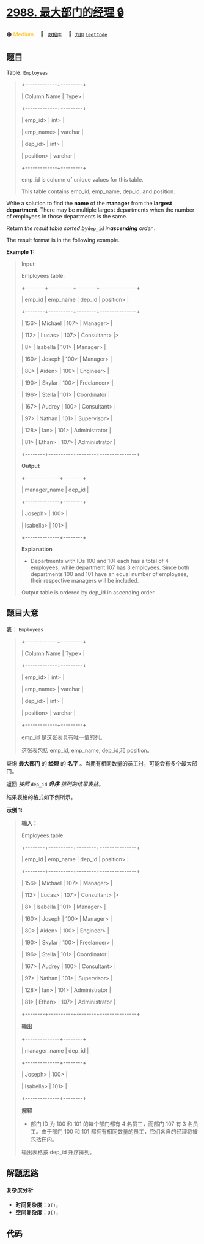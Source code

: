 # [2988. 最大部门的经理 🔒](https://2xiao.github.io/leetcode-js/problem/2988.html)

🟠 <font color=#ffb800>Medium</font>&emsp; 🔖&ensp; [`数据库`](/tag/database.md)&emsp; 🔗&ensp;[`力扣`](https://leetcode.cn/problems/manager-of-the-largest-department) [`LeetCode`](https://leetcode.com/problems/manager-of-the-largest-department)

## 题目

Table: `Employees`

> 
> 
> 
> 
> 
> +-------------+---------+
> 
> | Column Name | Type> 
> |
> 
> +-------------+---------+
> 
> | emp_id> 
>   | int> 
>  |
> 
> | emp_name> 
> | varchar |
> 
> | dep_id> 
>   | int> 
>  |
> 
> | position> 
> | varchar |
> 
> +-------------+---------+
> 
> emp_id is column of unique values for this table.
> 
> This table contains emp_id, emp_name, dep_id, and position.
> 
> 

Write a solution to find the **name** of the **manager** from the **largest
department**. There may be multiple largest departments when the number of
employees in those departments is the same.

Return _the result table sorted by_`dep_id` _in**ascending** order_ _._

The result format is in the following example.



**Example 1:**

> Input: 
> 
> Employees table:
> 
> +--------+----------+--------+---------------+
> 
> | emp_id | emp_name | dep_id | position> 
>   | 
> 
> +--------+----------+--------+---------------+
> 
> | 156> 
> | Michael  | 107> 
> | Manager> 
>    |
> 
> | 112> 
> | Lucas> 
> | 107> 
> | Consultant> 
> |> 
> 
> 
> | 8> 
>   | Isabella | 101> 
> | Manager> 
>    | 
> 
> | 160> 
> | Joseph   | 100> 
> | Manager> 
>    | 
> 
> | 80> 
>  | Aiden> 
> | 100> 
> | Engineer> 
>   | 
> 
> | 190> 
> | Skylar   | 100> 
> | Freelancer> 
> | 
> 
> | 196> 
> | Stella   | 101> 
> | Coordinator   |
> 
> | 167> 
> | Audrey   | 100> 
> | Consultant> 
> |
> 
> | 97> 
>  | Nathan   | 101> 
> | Supervisor> 
> |
> 
> | 128> 
> | Ian> 
>   | 101> 
> | Administrator |
> 
> | 81> 
>  | Ethan> 
> | 107> 
> | Administrator |
> 
> +--------+----------+--------+---------------+
> 
> **Output**
> 
> +--------------+--------+
> 
> | manager_name | dep_id | 
> 
> +--------------+--------+
> 
> | Joseph> 
>    | 100> 
> | 
> 
> | Isabella> 
>  | 101> 
> | 
> 
> +--------------+--------+
> 
> **Explanation**
> - Departments with IDs 100 and 101 each has a total of 4 employees, while department 107 has 3 employees. Since both departments 100 and 101 have an equal number of employees, their respective managers will be included.
> 
> Output table is ordered by dep_id in ascending order.
> 
> 
> 
> 


## 题目大意

表： `Employees`

> 
> 
> 
> 
> 
> +-------------+---------+
> 
> | Column Name | Type> 
> |
> 
> +-------------+---------+
> 
> | emp_id> 
>   | int> 
>  |
> 
> | emp_name> 
> | varchar |
> 
> | dep_id> 
>   | int> 
>  |
> 
> | position> 
> | varchar |
> 
> +-------------+---------+
> 
> emp_id 是这张表具有唯一值的列。
> 
> 这张表包括 emp_id, emp_name, dep_id,和 position。
> 
> 

查询 **最大部门** 的 **经理**  的 **名字** 。当拥有相同数量的员工时，可能会有多个最大部门。

返回 _按照_ `dep_id` _**升序** 排列的结果表格。_

结果表格的格式如下例所示。



**示例 1:**

> 
> 
> 
> 
> 
> **输入：**
> 
> Employees table:
> 
> +--------+----------+--------+---------------+
> 
> | emp_id | emp_name | dep_id | position> 
>   | 
> 
> +--------+----------+--------+---------------+
> 
> | 156> 
> | Michael  | 107> 
> | Manager> 
>    |
> 
> | 112> 
> | Lucas> 
> | 107> 
> | Consultant> 
> |> 
> 
> 
> | 8> 
>   | Isabella | 101> 
> | Manager> 
>    | 
> 
> | 160> 
> | Joseph   | 100> 
> | Manager> 
>    | 
> 
> | 80> 
>  | Aiden> 
> | 100> 
> | Engineer> 
>   | 
> 
> | 190> 
> | Skylar   | 100> 
> | Freelancer> 
> | 
> 
> | 196> 
> | Stella   | 101> 
> | Coordinator   |
> 
> | 167> 
> | Audrey   | 100> 
> | Consultant> 
> |
> 
> | 97> 
>  | Nathan   | 101> 
> | Supervisor> 
> |
> 
> | 128> 
> | Ian> 
>   | 101> 
> | Administrator |
> 
> | 81> 
>  | Ethan> 
> | 107> 
> | Administrator |
> 
> +--------+----------+--------+---------------+
> 
> **输出**
> 
> +--------------+--------+
> 
> | manager_name | dep_id | 
> 
> +--------------+--------+
> 
> | Joseph> 
>    | 100> 
> | 
> 
> | Isabella> 
>  | 101> 
> | 
> 
> +--------------+--------+
> 
> **解释**
> - 部门 ID 为 100 和 101 的每个部门都有 4 名员工，而部门 107 有 3 名员工。由于部门 100 和 101 都拥有相同数量的员工，它们各自的经理将被包括在内。
> 
> 输出表格按 dep_id 升序排列。
> 
> 
> 
> 


## 解题思路

#### 复杂度分析

- **时间复杂度**：`O()`，
- **空间复杂度**：`O()`，

## 代码

```javascript

```